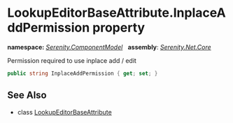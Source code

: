 # LookupEditorBaseAttribute.InplaceAddPermission property
**namespace:** *[Serenity.ComponentModel](../../README.md#serenity.componentmodel-namespace)*   **assembly**: *[Serenity.Net.Core](../../README.md)*

Permission required to use inplace add / edit

```csharp
public string InplaceAddPermission { get; set; }
```

## See Also

* class [LookupEditorBaseAttribute](../LookupEditorBaseAttribute.md)